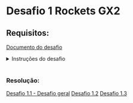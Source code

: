 
# Desafio 1 Rockets GX2

## Requisitos:

[Documento do desafio](/Conteudo_rockets/Desafio1/arq/Backend%20Desafios%20Técnicos%20Rocket%20I%20.pdf)

<details>
  <summary>Instruções do desafio</summary>
  
# Desafios Técnicos Rocket I <br>

### Instruções gerais:

- O desafio será aberto ao final da Live do dia 16/04/2024 e a entrega
será no dia 17/05/2024, até 23h59. Durante esse período, dúvidas
pontuais podem ser tiradas via Chat da Google.

- O desafio consiste em 1) realizar os exercícios, registrar no Github e
enviar o link para avaliação; 2) Apresentar o que foi feito para o
Comitê de Padrinhos (Data a Marcar).

- A apresentação deve abranger todos os tópicos requeridos.

- Importante: O cumprimento do prazo (17/05/2024) faz parte da
avaliação (prazo e qualidade da entrega).


### Instruções do Desafio:

Envie o link do git contendo os tópicos solicitados e apresente em reunião
tópicos mencionados abaixo, demonstrando o que foi feito, com duração
máxima de 15 minutos. Certifique-se de demonstrar e explicar os
conceitos de forma clara e concisa.

A avaliação será baseada na qualidade dos códigos, na clareza da
explicação, na precisão das informações e na demonstração prática dos
conceitos. Certifique-se de ter internet, câmera e luz adequadas na hora
da apresentação.

Esta avaliação testará seu conhecimento prático do Liferay, qualidade de
código e sua capacidade de comunicar eficazmente os conceitos aos
outros. 

<br>

#### Desafio Geral:
Desafio: Implementar um de Processo de Aprovação de Reembolso no
Liferay

Objetivo: Desenvolver um processo de aprovação de reembolso dentro da
plataforma Liferay que permite a um funcionário submeter uma
solicitação de reembolso, incluindo um comprovante e informações
específicas. O processo deve incluir etapas de validação e aprovação por
parte de um gerente e um diretor, antes do envio para a área financeira
para o processamento final e pagamento do reembolso.

Requisitos Detalhados do Processo
Submissão da Solicitação pelo Funcionário:

##### Campos Obrigatórios:
- Valor: Campo obrigatório.
- Data: Campo obrigatório.
- Fornecedor: Campo obrigatório se o valor for igual ou superior a R$
100,00.
- Descrição: Campo obrigatório se o valor for igual ou superior a R$
100,00.
- Comprovante: Anexar comprovante de despesa. Campo obrigatório.
Revisão pelo Gerente.

<br>
O gerente pode aprovar e encaminhar a solicitação para o diretor ou
rejeitar a solicitação.
Em caso de rejeição, deve ser possível fornecer um feedback sobre os
motivos da rejeição ao funcionário.

O diretor pode aprovar a solicitação para envio ao departamento
financeiro ou rejeitá-la.
Em caso de rejeição, deve ser possível fornecer um feedback sobre os
motivos da rejeição ao funcionário.

Após a aprovação pelo diretor, a solicitação é enviada para a área
financeira.
O departamento financeiro processa o pagamento e envia um email ao
funcionário informando que o reembolso foi pago.
O email deve especificar o valor pago.

<br>
<br>

#### Desafios Backend (escolher 2 de 3):
##### Desafio: Criar um Portlet Básico

<b> Objetivo:</b>
- Desenvolver um portlet simples que exiba a data e hora atual de
brasilia, dando a opção para o usuário informar o UTC.

<br>

##### Desafio: Criação de Serviços Locais Simples
<br> Objetivo:</b>
- Criar um serviço local que permite registrar e listar tarefas.


##### Desafio: Desafio: Criar uma REST API no Liferay para Consultar Informações de Clima

<b> Objetivo:</b>
- Desenvolver uma REST API no Liferay que consulta uma API externa de
previsão do tempo e retorna esses dados ao frontend de forma
formatada e segura.
</details>

<br>

### Resolução:

[Desafio 1.1 - Desafio geral](/Conteudo_rockets/Desafio1/1/Desafio1.1.md)
[Desafio 1.2]()
[Desafio 1.3]()
